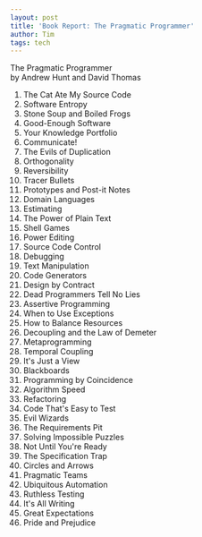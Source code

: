 ```yaml
---
layout: post
title: 'Book Report: The Pragmatic Programmer'
author: Tim
tags: tech
---
```


The Pragmatic Programmer  
by Andrew Hunt and David Thomas

1. The Cat Ate My Source Code
2. Software Entropy
3. Stone Soup and Boiled Frogs
4. Good-Enough Software
5. Your Knowledge Portfolio
6. Communicate!
7. The Evils of Duplication
8. Orthogonality
9. Reversibility
10. Tracer Bullets
11. Prototypes and Post-it Notes
12. Domain Languages
13. Estimating
14. The Power of Plain Text
15. Shell Games
16. Power Editing
17. Source Code Control
18. Debugging
19. Text Manipulation
20. Code Generators
21. Design by Contract
22. Dead Programmers Tell No Lies
23. Assertive Programming
24. When to Use Exceptions
25. How to Balance Resources
26. Decoupling and the Law of Demeter
27. Metaprogramming
28. Temporal Coupling
29. It's Just a View
30. Blackboards
31. Programming by Coincidence
32. Algorithm Speed
33. Refactoring
34. Code That's Easy to Test
35. Evil Wizards
36. The Requirements Pit
37. Solving Impossible Puzzles
38. Not Until You're Ready
39. The Specification Trap
40. Circles and Arrows
41. Pragmatic Teams
42. Ubiquitous Automation
43. Ruthless Testing
44. It's All Writing
45. Great Expectations
46. Pride and Prejudice
